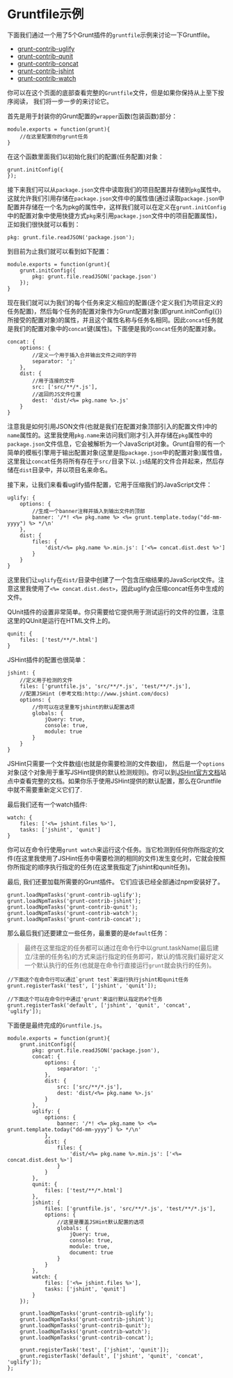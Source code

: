 # Gruntfile示例

下面我们通过一个用了5个Grunt插件的`gruntfile`示例来讨论一下Gruntfile。

+ [grunt-contrib-uglify](https://github.com/gruntjs/grunt-contrib-uglify)
+ [grunt-contrib-qunit](https://github.com/gruntjs/grunt-contrib-qunit)
+ [grunt-contrib-concat](https://github.com/gruntjs/grunt-contrib-concat)
+ [grunt-contrib-jshint](https://github.com/gruntjs/grunt-contrib-jshint)
+ [grunt-contrib-watch](https://github.com/gruntjs/grunt-contrib-watch)

你可以在这个页面的底部查看完整的`Gruntfile`文件，但是如果你保持从上至下按序阅读， 我们将一步一步的来讨论它。

首先是用于封装你的Grunt配置的`wrapper`函数(包装函数)部分：

	module.exports = function(grunt){
		//在这里配置你的grunt任务
	}
	
在这个函数里面我们以初始化我们的配置(任务配置)对象：

	grunt.initConfig({
	});

接下来我们可以从`package.json`文件中读取我们的项目配置并存储到`pkg`属性中。这就允许我们引用存储在`package.json`文件中的属性值(通过读取`package.json`中配置并存储在一个名为pkg的属性中，这样我们就可以在定义在`grunt.initConfig`中的配置对象中使用快捷方式`pkg`来引用`package.json`文件中的项目配置属性)，正如我们很快就可以看到：

	pkg: grunt.file.readJSON('package.json');
	
到目前为止我们就可以看到如下配置：

	module.exports = function(grunt){
		grunt.initConfig({
			pkg: grunt.file.readJSON('package.json')
		});
	}
	
现在我们就可以为我们的每个任务来定义相应的配置(逐个定义我们为项目定义的任务配置)，然后每个任务的配置对象作为Grunt配置对象(即grunt.initConfig({})所接受的配置对象)的属性，并且这个属性名称与任务名相同。因此`concat`任务就是我们的配置对象中的`concat`键(属性)。下面便是我的`concat`任务的配置对象。

	concat: {
		options: {
			//定义一个用于插入合并输出文件之间的字符
			separator: ';'
		},
		dist: {
			//用于连接的文件
			src: ['src/**/*.js'],
			//返回的JS文件位置
			dest: 'dist/<%= pkg.name %>.js'
		}
	}

注意我是如何引用JSON文件(也就是我们在配置对象顶部引入的配置文件)中的`name`属性的。这里我使用`pkg.name`来访问我们刚才引入并存储在`pkg`属性中的`package.json`文件信息，它会被解析为一个JavaScript对象。Grunt自带的有一个简单的模板引擎用于输出配置对象(这里是指`package.json`中的配置对象)属性值，这里我让`concat`任务将所有存在于`src/`目录下以`.js`结尾的文件合并起来，然后存储在`dist`目录中，并以项目名来命名。

接下来，让我们来看看uglify插件配置，它用于压缩我们的JavaScript文件：

	uglify: {
		options: {
			//生成一个banner注释并插入到输出文件的顶部
			banner: '/*! <%= pkg.name %> <%= grunt.template.today("dd-mm-yyyy") %> */\n'
		},
		dist: {
			files: {
				'dist/<%= pkg.name %>.min.js': ['<%= concat.dist.dest %>']
			}
		}
	}

这里我们让`uglify`在`dist/`目录中创建了一个包含压缩结果的JavaScript文件。注意这里我使用了`<%= concat.dist.dest>`，因此uglify会压缩concat任务中生成的文件。

QUnit插件的设置非常简单。你只需要给它提供用于测试运行的文件的位置，注意这里的QUnit是运行在HTML文件上的。

	qunit: {
		files: ['test/**/*.html']
	}
	
JSHint插件的配置也很简单：

	jshint: {
		//定义用于检测的文件
		files: ['gruntfile.js', 'src/**/*.js', 'test/**/*.js'],
		//配置JSHint (参考文档:http://www.jshint.com/docs)
		options: {
			//你可以在这里重写jshint的默认配置选项
			globals: {
				jQuery: true,
				console: true,
				module: true
			}
		}
	}

JSHint只需要一个文件数组(也就是你需要检测的文件数组)， 然后是一个`options`对象(这个对象用于重写JSHint提供的默认检测规则)。你可以到[JSHint官方文档](http://www.jshint.com/docs/)站点中查看完整的文档。如果你乐于使用JSHint提供的默认配置，那么在Gruntfile中就不需要重新定义它们了.

最后我们还有一个watch插件:

	watch: {
		files: ['<%= jshint.files %>'],
		tasks: ['jshint', 'qunit']
	}

你可以在命令行使用`grunt watch`来运行这个任务。当它检测到任何你所指定的文件(在这里我使用了JSHint任务中需要检测的相同的文件)发生变化时，它就会按照你所指定的顺序执行指定的任务(在这里我指定了jshint和qunit任务)。

最后, 我们还要加载所需要的Grunt插件。 它们应该已经全部通过npm安装好了。

	grunt.loadNpmTasks('grunt-contrib-uglify');
	grunt.loadNpmTasks('grunt-contrib-jshint');
	grunt.loadNpmTasks('grunt-contrib-qunit');
	grunt.loadNpmTasks('grunt-contrib-watch');
	grunt.loadNpmTasks('grunt-contrib-concat');
	
那么最后我们还要建立一些任务，最重要的是`default`任务：

> 最终在这里指定的任务都可以通过在命令行中以grunt.taskName(最后建立/注册的任务名)的方式来运行指定的任务即可，默认的情况我们最好定义一个默认执行的任务(也就是在命令行直接运行`grunt`就会执行的任务)。

	//下面这个在命令行可以通过`grunt test`来运行执行jshint和qunit任务
	grunt.registerTask('test', ['jshint', 'qunit']);
	
	//下面这个可以在命令行中通过'grunt'来运行默认指定的4个任务
	grunt.registerTask('default', ['jshint', 'qunit', 'concat', 'uglify']);
	
下面便是最终完成的`Gruntfile.js`。
	
	module.exports = function(grunt){
		grunt.initConfig({
			pkg: grunt.file.readJSON('package.json'),
			concat: {
				options: {
					separator: ';'
				},
				dist: {
					src: ['src/**/*.js'],
					dest: 'dist/<%= pkg.name %>.js'
				}
			},
			uglify: {
				options: {
					banner: '/*! <%= pkg.name %> <%= grunt.template.today("dd-mm-yyyy") %> */\n'
				},
				dist: {
					files: {
						'dist/<%= pkg.name %>.min.js': ['<%= concat.dist.dest %>']
					}
				}
			},
			qunit: {
				files: ['test/**/*.html']
			},
			jshint: {
				files: ['gruntfile.js', 'src/**/*.js', 'test/**/*.js'],
				options: {
					//这里是覆盖JSHint默认配置的选项
					globals: {
						jQuery: true,
						console: true,
						module: true,
						document: true
					}
				}
			},
			watch: {
				files: ['<%= jshint.files %>'],
				tasks: ['jshint', 'qunit']
			}
		});
		
		grunt.loadNpmTasks('grunt-contrib-uglify');
		grunt.loadNpmTasks('grunt-contrib-jshint');
		grunt.loadNpmTasks('grunt-contrib-qunit');
		grunt.loadNpmTasks('grunt-contrib-watch');
		grunt.loadNpmTasks('grunt-contrib-concat');
		
		grunt.registerTask('test', ['jshint', 'qunit']);
		grunt.registerTask('default', ['jshint', 'qunit', 'concat', 'uglify']);
	};